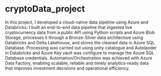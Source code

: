 # cryptoData_project
In this project, I developed a cloud-native data pipeline using Azure and Databricks. 
I built an end-to-end data pipeline that ingested live cryptocurrency data from a public API using Python scripts and Azure Blob Storage, processes it through a Bronze-Silver data architecture using Databricks and Delta Lakehouse, and stores the cleaned data in Azure SQL Database. Processing was carried out using unity catalogue and Autolaoder in Databricks and Azure Key vault was configure to manage the Azure SQL Database credentials. Automation/Orchestration was achieved with Azure Data Factory, enabling scalable, reliable and timely analytics-ready data that improves investment decisions and operational efficiency.
